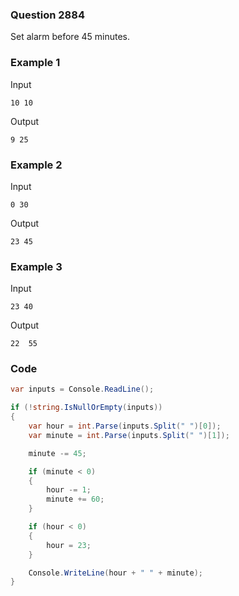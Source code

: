 ### Question 2884
Set alarm before 45 minutes.

### Example 1
Input
```
10 10
```
Output
```
9 25
```

### Example 2
Input
```
0 30
```
Output
```
23 45
```

### Example 3
Input
```
23 40
```
Output
```
22  55
```


### Code
```c#
var inputs = Console.ReadLine();

if (!string.IsNullOrEmpty(inputs))
{
    var hour = int.Parse(inputs.Split(" ")[0]);
    var minute = int.Parse(inputs.Split(" ")[1]);

    minute -= 45;

    if (minute < 0)
    {
        hour -= 1;
        minute += 60;
    }

    if (hour < 0)
    {
        hour = 23;
    }

    Console.WriteLine(hour + " " + minute);
}
```
